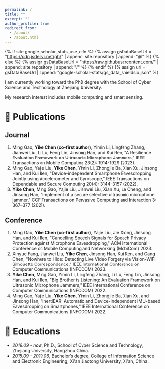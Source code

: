 ```yaml
---
permalink: /
title: ""
excerpt: ""
author_profile: true
redirect_from: 
  - /about/
  - /about.html
---
```


{% if site.google_scholar_stats_use_cdn %}
{% assign gsDataBaseUrl = "https://cdn.jsdelivr.net/gh/" | append: site.repository | append: "@" %}
{% else %}
{% assign gsDataBaseUrl = "https://raw.githubusercontent.com/" | append: site.repository | append: "/" %}
{% endif %}
{% assign url = gsDataBaseUrl | append: "google-scholar-stats/gs_data_shieldsio.json" %}

<span class='anchor' id='about-me'></span>

I am currently working toward the PhD degree with the School of Cyber Science and Technology at Zhejiang University.

My research interest includes mobile computing and smart sensing.

# 📝 Publications 
## Journal
1. Ming Gao, **Yike Chen (co-first author)**, Yimin Li, Lingfeng Zhang, Jianwei Liu, Li Lu, Feng Lin, Jinsong Han, and Kui Ren, "A Resilience Evaluation Framework on Ultrasonic Microphone Jammers," IEEE Transactions on Mobile Computing 23(2): 1914-1929 (2023).
1. Ming Gao, Yajie Liu, **Yike Chen**, Yimin Li, Zhongjie Ba, Xian Xu, Jinsong Han, and Kui Ren, "Device-independent Smartphone Eavesdropping Jointly using Accelerometer and Gyroscope," IEEE Transactions on Dependable and Secure Computing 20(4): 3144-3157 (2022).
1. **Yike Chen**, Ming Gao, Yajie Liu, Jianwei Liu, Xian Xu, Le Cheng, and Jinsong Han, "Implement of a secure selective ultrasonic microphone jammer," CCF Transactions on Pervasive Computing and Interaction 3: 367–377 (2021).
## Conference
1. Ming Gao, **Yike Chen (co-first author)**, Yajie Liu, Jie Xiong, Jinsong Han, and Kui Ren, "Cancelling Speech Signals for Speech Privacy Protection against Microphone Eavesdropping," ACM International Conference on Mobile Computing and Networking (MobiCom) 2023.
1. Xinyue Fang, Jianwei Liu, **Yike Chen**, Jinsong Han, Kui Ren, and Gang Chen, "Nowhere to Hide: Detecting Live Video Forgery via Vision-WiFi Silhouette Correspondence," IEEE International Conference on Computer Communications (INFOCOM) 2023.
1. **Yike Chen**, Ming Gao, Yimin Li, Lingfeng Zhang, Li Lu, Feng Lin, Jinsong Han, and Kui Ren, "Big Brother is Listening: An Evaluation Framework on Ultrasonic Microphone Jammers," IEEE International Conference on Computer Communications (INFOCOM) 2022.
1. Ming Gao, Yajie Liu, **Yike Chen**, Yimin Li, Zhongjie Ba, Xian Xu, and Jinsong Han, "InertiEAR: Automatic and Device-independent IMU-based Eavesdropping on Smartphones," IEEE International Conference on Computer Communications (INFOCOM) 2022.

# 📖 Educations
- *2019.09 - now*, Ph.D., School of Cyber Science and Technology, Zhejiang University, Hangzhou China.
- *2015.09 - 2019.06*, Bachelor’s degree, College of Information Science and Electronic Engineering, Xi'an Jiaotong University, Xi'an, China.
